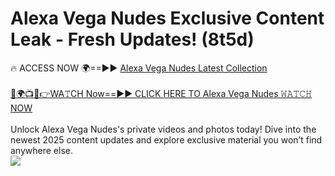 # Alexa Vega Nudes Exclusive Content Leak - Fresh Updates! (8t5d)

🔥 ACCESS NOW 🌍==►► <a href="https://tinyurl.com/2mz8nhtm" rel="nofollow">Alexa Vega Nudes Latest Collection</a>
<br><br>
[🔴🌍📺📱👉WA𝚃CH Now==►► CLICK HERE TO Alexa Vega Nudes 𝚆𝙰𝚃𝙲𝙷 NOW](https://tinyurl.com/2mz8nhtm)
<br><br>
Unlock Alexa Vega Nudes's private videos and photos today! Dive into the newest 2025 content updates and explore exclusive material you won’t find anywhere else.
<br>
<a href="https://tinyurl.com/2mz8nhtm" rel="nofollow" data-target="animated-image.originalLink"><img src="https://camo.githubusercontent.com/8a4f000d20f83aca3bf7ec5f350d767afa0574a8a352519fd8cfa583a6f93a33/68747470733a2f2f692e696d6775722e636f6d2f644a486b345a712e676966" data-canonical-src="https://i.imgur.com/dJHk4Zq.gif" style="max-width: 100%; display: inline-block;" data-target="animated-image.originalImage"></a>
<br>
